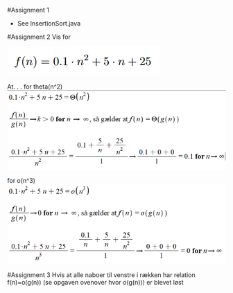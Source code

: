 

#Assignment 1
* See InsertionSort.java


#Assignment 2
Vis for

![alt text](images\assignment2.PNG "Logo Title Text 1")

At. . .
for theta(n^2)  
![alt text](images\assignment2Solution.PNG "Logo Title Text 1")

for o(n^3)
![alt text](images\assignment2_2Solution.PNG "Logo Title Text 1")

#Assignment 3
Hvis at alle naboer til venstre i rækken har relation f(n)=o(g(n)) (se opgaven ovenover hvor o(g(n))) er blevet løst


 